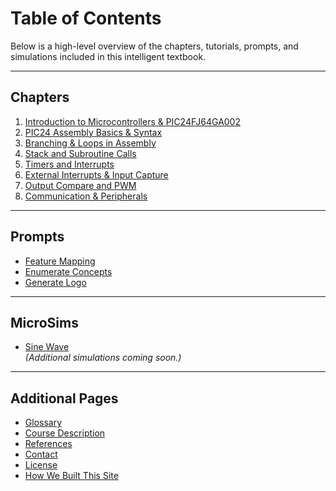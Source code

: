 # Table of Contents

Below is a high-level overview of the chapters, tutorials, prompts, and simulations included in this intelligent textbook.

---

##  Chapters

1. [Introduction to Microcontrollers & PIC24FJ64GA002](chapters/chapter-1/)
2. [PIC24 Assembly Basics & Syntax](chapters/chapter-2/)
3. [Branching & Loops in Assembly](chapters/chapter-3/)
4. [Stack and Subroutine Calls](chapters/chapter-4/)
5. [Timers and Interrupts](chapters/chapter-5/)
6. [External Interrupts & Input Capture](chapters/chapter-6/)
7. [Output Compare and PWM](chapters/chapter-7/)
8. [Communication & Peripherals](chapters/chapter-8/)


---

## Prompts

- [Feature Mapping](prompts/feature-mapping.md)  
- [Enumerate Concepts](prompts/enumerate-concepts.md)  
- [Generate Logo](prompts/generate-logo.md)

---

## MicroSims

- [Sine Wave](sims/sine-wave/index.md)  
*(Additional simulations coming soon.)*

---

## Additional Pages

- [Glossary](glossary.md)  
- [Course Description](course-description.md)  
- [References](references.md)  
- [Contact](contact.md)  
- [License](license.md)  
- [How We Built This Site](how-we-built-this-site.md)
